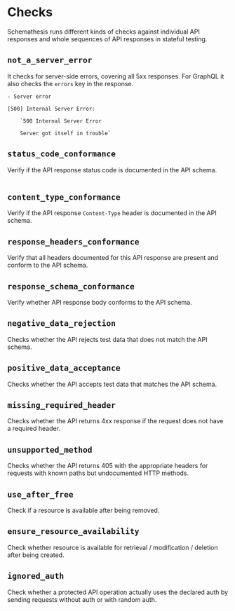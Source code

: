 # Checks

Schemathesis runs different kinds of checks against individual API responses and whole sequences of API responses in stateful testing.

## `not_a_server_error`

It checks for server-side errors, covering all 5xx responses. For GraphQL it also checks the `errors` key in the response.

```
- Server error

[500] Internal Server Error:

    `500 Internal Server Error

    Server got itself in trouble`
```

## `status_code_conformance`

Verify if the API response status code is documented in the API schema.

```

```

## `content_type_conformance`

Verify if the API response `Content-Type` header is documented in the API schema.

## `response_headers_conformance`

Verify that all headers documented for this API response are present and conform to the API schema.

## `response_schema_conformance`

Verify whether API response body conforms to the API schema.

## `negative_data_rejection`

Checks whether the API rejects test data that does not match the API schema.

## `positive_data_acceptance`

Checks whether the API accepts test data that matches the API schema.

## `missing_required_header`

Checks whether the API returns 4xx response if the request does not have a required header.

## `unsupported_method`

Checks whether the API returns 405 with the appropriate headers for requests with known paths but undocumented HTTP methods.

## `use_after_free`

Check if a resource is available after being removed.

## `ensure_resource_availability`

Check whether resource is available for retrieval / modification / deletion after being created.

## `ignored_auth`

Check whether a protected API operation actually uses the declared auth by sending requests without auth or with random auth.

